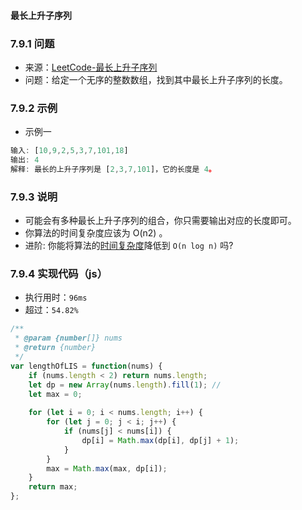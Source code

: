 #### 最长上升子序列

### 7.9.1 问题
- 来源：[LeetCode-最长上升子序列](https://leetcode-cn.com/problems/longest-increasing-subsequence/)
- 问题：给定一个无序的整数数组，找到其中最长上升子序列的长度。

### 7.9.2 示例
- 示例一
```js
输入: [10,9,2,5,3,7,101,18]
输出: 4 
解释: 最长的上升子序列是 [2,3,7,101]，它的长度是 4。
```

### 7.9.3 说明
- 可能会有多种最长上升子序列的组合，你只需要输出对应的长度即可。
- 你算法的时间复杂度应该为 O(n2) 。
- 进阶: 你能将算法的[时间复杂度](./docs/algorithm/算法概述.md)降低到 `O(n log n)` 吗?

### 7.9.4 实现代码（js）
- 执行用时：`96ms`
- 超过：`54.82%`
```js
/**
 * @param {number[]} nums
 * @return {number}
 */
var lengthOfLIS = function(nums) {
    if (nums.length < 2) return nums.length;
    let dp = new Array(nums.length).fill(1); // 
    let max = 0;
    
    for (let i = 0; i < nums.length; i++) {
        for (let j = 0; j < i; j++) {
            if (nums[j] < nums[i]) {
                dp[i] = Math.max(dp[i], dp[j] + 1);
            }
        }
        max = Math.max(max, dp[i]);
    }
    return max;
};
```